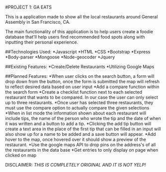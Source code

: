 #PROJECT 1: GA EATS

This is a application made to show all the local restaurants around General Assembly in San Francisco, CA.

The main functionality of this application is to help users create a foodie database that'll help users find recommended food spots along with inputting their personal experience.

##Technologies Used:
 *Javascript
 *HTML
 *CSS
 *Bootstrap
 *Express
 *Body-parser
 *Mongoose
 *Node-geocoder
 *Jquery


##Existing Features:
  *Create/Delete Restaurants
  *Utilizing Google Maps

##Planned Features:
  *When user clicks on the search button, a form will drop down from the button, once the form is submitted the map will refresh to reflect desired data based on user input
  *Add a compare function within the search form
  *Create a checklist function next to each selected restaurant that wants to be compared. In our case the user can only select up to three restaurants.
  *Once user has selected three restaurants, they must use the compare option to actually compare the given selections
  *When in list mode the information shown about each restaurant will include tips, the name of the person who wrote the tip and the date of when it was written and a button to add a tip.
  *Clicking the add tip button will create a text area in the place of the first tip that can be filled in an input will also show up for a name to be added and a save button will appear.
  *Add hover to the map, once hovered over it should show a preview of the restaurant.
  *Use the  google maps API to drop pins on the address's of all the restaurants in the data base
  *Get entries to only display on page when clicked on map


DISCLAIMER:
*THIS IS COMPLETELY ORIGINAL AND IT IS NOT YELP!*

